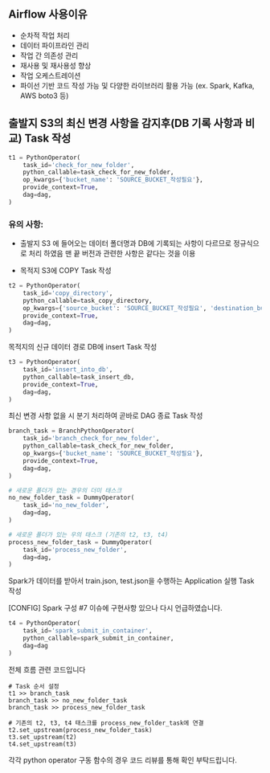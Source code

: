## Airflow 사용이유

- 순차적 작업 처리 
- 데이터 파이프라인 관리 
- 작업 간 의존성 관리 
- 재사용 및 재사용성 향상 
- 작업 오케스트레이션
- 파이선 기반 코드 작성 가능 및 다양한 라이브러리 활용 가능 (ex. Spark, Kafka, AWS boto3 등) 




## 출발지 S3의 최신 변경 사항을 감지후(DB 기록 사항과 비교) Task 작성
```python
t1 = PythonOperator(
    task_id='check_for_new_folder',
    python_callable=task_check_for_new_folder,
    op_kwargs={'bucket_name': 'SOURCE_BUCKET_작성필요'},
    provide_context=True,
    dag=dag,
)
```
### 유의 사항: 
- 출발지 S3 에 들어오는 데이터 폴더명과 DB에 기록되는 사항이 다르므로 
정규식으로 처리 하였음 맨 끝 버전과 관련한 사항은 같다는 것을 이용 
 


- 목적지 S3에 COPY Task 작성
```python
t2 = PythonOperator(
    task_id='copy_directory',
    python_callable=task_copy_directory,
    op_kwargs={'source_bucket': 'SOURCE_BUCKET_작성필요', 'destination_bucket': 'DESTINATION_BUCKET_작성필요'},
    provide_context=True,
    dag=dag,
)
```
 목적지의 신규 데이터 경로 DB에 insert Task 작성
```python
t3 = PythonOperator(
    task_id='insert_into_db',
    python_callable=task_insert_db,
    provide_context=True,
    dag=dag,
)
```
 최신 변경 사항 없을 시 분기 처리하여 곧바로 DAG 종료 Task 작성
```python
branch_task = BranchPythonOperator(
    task_id='branch_check_for_new_folder',
    python_callable=task_check_for_new_folder,
    op_kwargs={'bucket_name': 'SOURCE_BUCKET_작성필요'},
    provide_context=True,
    dag=dag,
)

# 새로운 폴더가 없는 경우의 더미 태스크
no_new_folder_task = DummyOperator(
    task_id='no_new_folder',
    dag=dag,
)

# 새로운 폴더가 있는 우의 태스크 (기존의 t2, t3, t4)
process_new_folder_task = DummyOperator(
    task_id='process_new_folder',
    dag=dag,
)
```

 Spark가 데이터를 받아서 train.json, test.json을 수행하는 Application 실행 Task 작성

[CONFIG] Spark 구성  #7 이슈에 구현사항 있으나 다시 언급하였습니다.

```python
t4 = PythonOperator(
    task_id='spark_submit_in_container',
    python_callable=spark_submit_in_container,
    dag=dag 
)
```


전체 흐름 관련 코드입니다

```
# Task 순서 설정
t1 >> branch_task
branch_task >> no_new_folder_task
branch_task >> process_new_folder_task

# 기존의 t2, t3, t4 태스크를 process_new_folder_task에 연결
t2.set_upstream(process_new_folder_task)
t3.set_upstream(t2)
t4.set_upstream(t3)

```

각각 python operator 구동 함수의 경우 코드 리뷰를 통해 확인 부탁드립니다.

